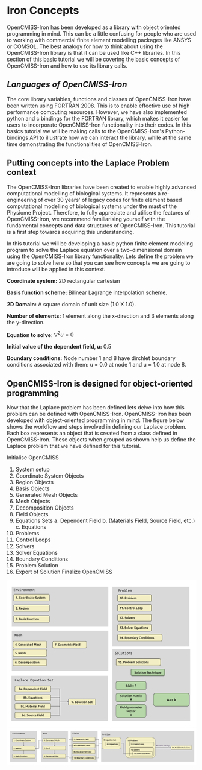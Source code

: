 # Iron Concepts

OpenCMISS-Iron has been developed as a library with object oriented programming in mind. This can be a little confusing for people who are used to working with commercial finite element modelling packages like ANSYS or COMSOL. The best analogy for how to think about using the OpenCMISS-Iron library is that it can be used like C++ libraries. In this section of this basic tutorial we will be covering the basic concepts of OpenCMISS-Iron and how to use its library calls.

## _Languages of OpenCMISS-Iron_
The core library variables, functions and classes of OpenCMISS-Iron have been written using FORTRAN 2008. This is to enable effective use of high performance computing resources. However, we have also implemented python and c bindings for the FORTRAN library, which makes it easier for users to incorporate OpenCMISS-Iron functionality into their codes. In this basics tutorial we will be making calls to the OpenCMISS-Iron's Python-bindings API to illustrate how we can interact the library, while at the same time demonstrating the functionalities of OpenCMISS-Iron.

## Putting concepts into the Laplace Problem context
The OpenCMISS-Iron libraries have been created to enable highly advanced computational modelling of biological systems. It represents a re-engineering of over 30 years' of legacy codes for finite element based computational modelling of biological systems under the mast of the Physiome Project. Therefore, to fully appreciate and utilise the features of OpenCMISS-Iron, we recommend familiarising yourself with the fundamental concepts and data structures of OpenCMISS-Iron. This tutorial is a first step towards acquiring this understanding.

In this tutorial we will be developing a basic python finite element modeling program to solve the Laplace equation over a two-dimensional domain using the OpenCMISS-Iron library functionality. Lets define the problem we are going to solve here so that you can see how concepts we are going to introduce will be applied in this context.


**Coordinate system:** 2D rectangular cartesian 

**Basis function scheme:** Bilinear Lagrange interpolation scheme.

**2D Domain:** A square domain of unit size (1.0 X 1.0). 

**Number of elements:** 1 element along the x-direction and 3 elements along the y-direction. 

**Equation to solve**: $\nabla^2 u = 0$

**Initial value of the dependent field, u:** 0.5

**Boundary conditions:** Node number 1 and 8 have dirchlet boundary conditions associated with them: u = 0.0 at node 1 and u = 1.0 at node 8. 

## OpenCMISS-Iron is designed for object-oriented programming
Now that the Laplace problem has been defined lets delve into how this problem can be defined with OpenCMISS-Iron. OpenCMISS-Iron has been developed with object-oriented programming in mind. The figure below shows the workflow and steps involved in defining our Laplace problem. Each box represents an object that is created from a class defined in OpenCMISS-Iron. These objects when grouped as shown help us define the Laplace problem that we have defined for this tutorial. 



<!--
[comment]: <> (Switch to relative path instead of global path when built in Github)
<img src="https://raw.githubusercontent.com/OpenCMISS-Examples/basics_tutorial/master/docs/source/images/openCMISS_topStructure.JPG" alt="Overview"
	title="OpenCMISS Overview" width="650" height="400" />
-->

Initialise OpenCMISS
1. System setup
2. Coordinate System Objects
3. Region Objects
4. Basis Objects
5. Generated Mesh Objects
6. Mesh Objects
7. Decomposition Objects
8. Field Objects
9. Equations Sets
  a. Dependent Field
  b. (Materials Field, Source Field, etc.)
  c. Equations
10. Problems
11. Control Loops
12. Solvers
13. Solver Equations
14. Boundary Conditions
15. Problem Solution
16. Export of Solution
Finalize OpenCMISS

![alt text](images/workflow2.svg "OpenCMISS setup")
![alt text](images/workflow1.svg "OpenCMISS setup")



<!--
![alt text](images/region_structure.JPG "Region structure")
![alt text](images/field_parameter_set_definition.JPG "")
![alt text](images/field_structure.JPG "")
![alt text](images/fieldEquationsets-matrix.JPG "")
![alt text](images/fieldEquationsets-structure.JPG "")
![alt text](images/fieldEquationsetsEquations-mappingBEM.JPG "")
![alt text](images/fieldEquationsetsEquations-mappingFEM.JPG "")
![alt text](images/fieldEquationsetsEquations-mappingHeat.JPG "")
![alt text](images/fieldEquationsetsEquations-structure.JPG "")
![alt text](images/fieldVariable_structure.JPG "")
![alt text](images/mesh_structure.JPG "")
![alt text](images/meshDecomposition_structure.JPG "")
![alt text](images/meshDecompositionDomain_structure.JPG "")
![alt text](images/meshDecompositionDomainMapping_structure.JPG "")
![alt text](images/meshTopology_definition.JPG "")
![alt text](images/meshTopology_structure.JPG "")
![alt text](images/openCMISS_topStructure.JPG "")
![alt text](images/problem_structure.JPG "")
![alt text](images/problemSolutionSolver_structure.JPG "")
![alt text](images/region_definition.JPG "")
![alt text](images/region_structure.JPG "")
-->
